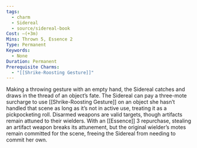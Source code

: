```yaml
---
tags:
  - charm
  - Sidereal
  - source/sidereal-book
Cost: —(+3m)
Mins: Thrown 5, Essence 2
Type: Permanent
Keywords:
  - None
Duration: Permanent
Prerequisite Charms:
  - "[[Shrike-Roosting Gesture]]"
---
```

Making a throwing gesture with an empty hand, the Sidereal catches and draws in the thread of an object’s fate. The Sidereal can pay a three-mote surcharge to use [[Shrike-Roosting Gesture]] on an object she hasn’t handled that scene as long as it’s not in active use, treating it as a pickpocketing roll. Disarmed weapons are valid targets, though artifacts remain attuned to their wielders. With an [[Essence]] 3 repurchase, stealing an artifact weapon breaks its attunement, but the original wielder’s motes remain committed for the scene, freeing the Sidereal from needing to commit her own.